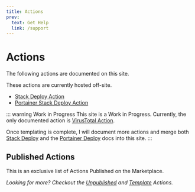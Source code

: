 ```yaml
---
title: Actions
prev:
  text: Get Help
  link: /support
---
```


# Actions

The following actions are documented on this site.

<ActionList />

These actions are currently hosted off-site.

- [Stack Deploy Action](https://docker-deploy.cssnr.com/)
- [Portainer Stack Deploy Action](https://portainer-deploy.cssnr.com/)

::: warning Work in Progress
This site is a Work in Progress.
Currently, the only documented action is [VirusTotal Action](./virustotal/index.md).

Once templating is complete, I will document more actions and merge both
[Stack Deploy](https://docker-deploy.cssnr.com/) and the [Portainer Deploy](https://portainer-deploy.cssnr.com/)
docs into this site.
:::

## Published Actions

This is an exclusive list of Actions Published on the Marketplace.

<GitHubTable title="Published" :repos="actions.published" />

_Looking for more? Checkout the [Unpublished](development.md#unpublished-actions) and [Template](development.md#template-actions) Actions._

<!--suppress ES6UnusedImports -->
<script setup>
import actions from '../.vitepress/scripts/actions.js'
</script>
